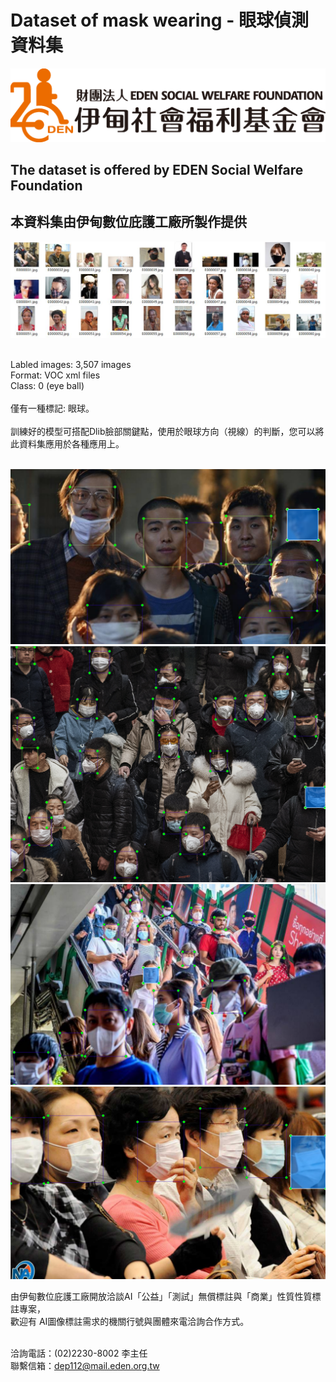 # Dataset of mask wearing - 眼球偵測資料集<br/>
![image](https://github.com/ch-tseng/Dataset_for_Mask_Wearing/raw/main/eden.png)
## The dataset is offered by EDEN Social Welfare Foundation<br/>
## 本資料集由伊甸數位庇護工廠所製作提供<br/>
![image](https://github.com/ch-tseng/public_files/raw/main/list.JPG)
<br/><br/>

Labled images: 3,507 images<br/>
Format: VOC xml files<br/>
Class:  0 (eye ball)<br/><br/>
僅有一種標記: 眼球。<br/><br/>
訓練好的模型可搭配Dlib臉部關鍵點，使用於眼球方向（視線）的判斷，您可以將此資料集應用於各種應用上。<br/><br/>
    
![image](https://github.com/ch-tseng/Dataset_for_Mask_Wearing/raw/main/d.PNG)
![image](https://github.com/ch-tseng/Dataset_for_Mask_Wearing/raw/main/a.PNG)
![image](https://github.com/ch-tseng/Dataset_for_Mask_Wearing/raw/main/b.PNG)
![image](https://github.com/ch-tseng/Dataset_for_Mask_Wearing/raw/main/c.PNG)

由伊甸數位庇護工廠開放洽談AI「公益」「測試」無償標註與「商業」性質性質標註專案，<br/>
歡迎有 AI圖像標註需求的機關行號與團體來電洽詢合作方式。<br/><br/>

洽詢電話：(02)2230-8002 李主任<br/>
聯繫信箱：dep112@mail.eden.org.tw

